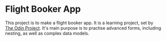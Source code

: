 # Flight Booker App

This project is to make a flight booker app.  It is a learning project, set by [The Odin Project](https://www.theodinproject.com/courses/ruby-on-rails/lessons/building-advanced-forms?ref=lnav).  It's main purpose is to practise advanced forms, including nesting, as well as complex data models.
